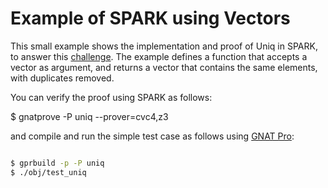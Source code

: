 # Example of SPARK using Vectors

This small example shows the implementation and proof of Uniq in SPARK, to
answer this
[challenge](https://twitter.com/Hillelogram/status/987432183072731138). The
example defines a function that accepts a vector as argument, and returns a
vector that contains the same elements, with duplicates removed.

You can verify the proof using SPARK as follows:

$ gnatprove -P uniq --prover=cvc4,z3

and compile and run the simple test case as follows using [GNAT
Pro](https://www.adacore.com/gnatpro):

```bash

$ gprbuild -p -P uniq
$ ./obj/test_uniq

```
